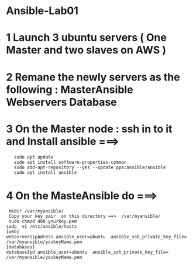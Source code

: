 # Ansible-Lab01
# 1 Launch 3 ubuntu servers ( One Master and two slaves on AWS )
# 2  Remane the newly servers as the following : MasterAnsible Webservers Database
# 3 On the Master node :  ssh in to it and Install ansible ===>
       sudo apt update
       sudo apt install software-properties-common
       sudo add-apt-repository --yes --update ppa:ansible/ansible
       sudo apt install ansible
 # 4 On the MasteAnsible do ===> 
     mkdir /var/myansible/
     Copy your key pair  on this directory ==>  /var/myansible/
     sudo chmod 400 yourkey.pem 
    sudo  vi /etc/ansible/hosts
    [web]
    webserversipAdress ansible_user=ubuntu  ansible_ssh_private_key_file= /var/myansible/youkeyName.pem
    [databases]
    databaseIpd ansible_user=ubuntu  ansible_ssh_private_key_file= /var/myansible/youkeyName.pem
  #
    
